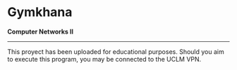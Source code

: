 Gymkhana
=========
**Computer Networks II**

***

This proyect has been uploaded for educational purposes. Should you aim to execute this program, you may be connected to the UCLM VPN.
